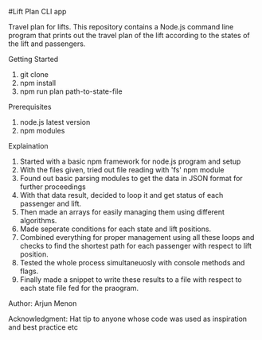 #Lift Plan CLI app

Travel plan for lifts. This repository contains a Node.js command line program that prints out the travel plan of the lift according to the states of the lift and passengers.

Getting Started

1. git clone 
2. npm install
3. npm run plan path-to-state-file

Prerequisites
1. node.js latest version
2. npm modules

Explaination

1. Started with a basic npm framework for node.js program and setup
2. With the files given, tried out file reading with 'fs' npm module
3. Found out basic parsing modules to get the data in JSON format for further proceedings
4. With that data result, decided to loop it and get status of each passenger and lift.
5. Then made an arrays for easily managing them using different algorithms.
6. Made seperate conditions for each state and lift positions.
7. Combined everything for proper management using all these loops and checks to find the shortest path for each passenger with respect to lift position.
8. Tested the whole process simultaneuosly with console methods and flags.
9. Finally made a snippet to write these results to a file with respect to each state file fed for the praogram.

Author:
Arjun Menon

Acknowledgment:
Hat tip to anyone whose code was used as inspiration and best practice etc
